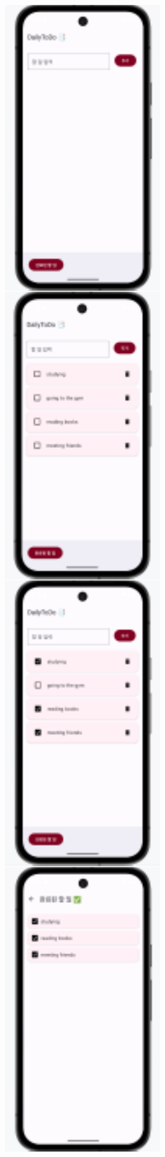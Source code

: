 
![DailyToDo 스크린샷](app/images/main.png)
![DailyToDo 스크린샷](app/images/add.png)
![DailyToDo 스크린샷](app/images/check.png)
![DailyToDo 스크린샷](app/images/done.png)


